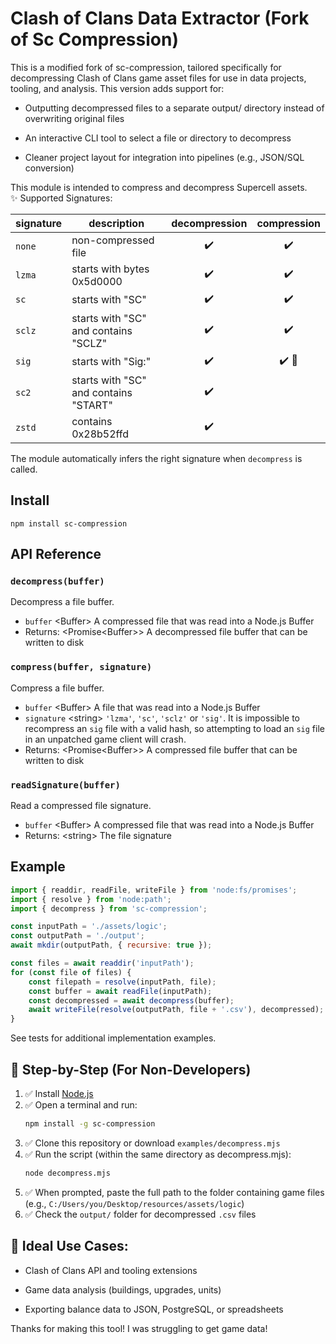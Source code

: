 # Clash of Clans Data Extractor (Fork of Sc Compression)
This is a modified fork of sc-compression, tailored specifically for decompressing Clash of Clans game asset files for use in data projects, tooling, and analysis.
This version adds support for:

- Outputting decompressed files to a separate output/ directory instead of overwriting original files

- An interactive CLI tool to select a file or directory to decompress

- Cleaner project layout for integration into pipelines (e.g., JSON/SQL conversion)

This module is intended to compress and decompress Supercell assets.  
✨ Supported Signatures:


| signature | description | decompression | compression |
| --- | --- |:---:|:---:|
| `none` | non-compressed file | ✔️| ✔️|
| `lzma` | starts with bytes 0x5d0000 | ✔️| ✔️|
| `sc` | starts with "SC" | ✔️| ✔️|
| `sclz` | starts with "SC" and contains "SCLZ" | ✔️| ✔️|
| `sig` | starts with "Sig:" | ✔️| ✔️ 🚩 |
| `sc2` | starts with "SC" and contains "START" | ✔️| |
| `zstd` | contains 0x28b52ffd | ✔️| |


The module automatically infers the right signature when `decompress` is called.
## Install
`npm install sc-compression`
## API Reference
### `decompress(buffer)`
Decompress a file buffer.
- `buffer` <Buffer\> A compressed file that was read into a Node.js Buffer
- Returns: <Promise<Buffer\>\> A decompressed file buffer that can be written to disk

### `compress(buffer, signature)`
Compress a file buffer.
- `buffer` <Buffer\> A file that was read into a Node.js Buffer
- `signature` <string\> `'lzma'`, `'sc'`, `'sclz'` or `'sig'`. It is impossible to recompress an `sig` file with a valid hash, so attempting to load an `sig` file in an unpatched game client will crash.
- Returns: <Promise<Buffer\>\> A compressed file buffer that can be written to disk

### `readSignature(buffer)`
Read a compressed file signature.
- `buffer` <Buffer\> A compressed file that was read into a Node.js Buffer
- Returns: <string\> The file signature

## Example
```js
import { readdir, readFile, writeFile } from 'node:fs/promises';
import { resolve } from 'node:path';
import { decompress } from 'sc-compression';

const inputPath = './assets/logic';
const outputPath = './output';
await mkdir(outputPath, { recursive: true });

const files = await readdir('inputPath');
for (const file of files) {
    const filepath = resolve(inputPath, file);
    const buffer = await readFile(inputPath);
    const decompressed = await decompress(buffer);
    await writeFile(resolve(outputPath, file + '.csv'), decompressed);
}
```
See tests for additional implementation examples.

## 🧪 Step-by-Step (For Non-Developers)

1. ✅ Install [Node.js](https://nodejs.org/en/)
2. ✅ Open a terminal and run:
   ```bash
   npm install -g sc-compression
   ```
3. ✅ Clone this repository or download `examples/decompress.mjs`
4. ✅ Run the script (within the same directory as decompress.mjs):
   ```bash
   node decompress.mjs
   ```
5. ✅ When prompted, paste the full path to the folder containing game files (e.g., `C:/Users/you/Desktop/resources/assets/logic`)
6. ✅ Check the `output/` folder for decompressed `.csv` files
  
## 🚀 Ideal Use Cases:

- Clash of Clans API and tooling extensions

- Game data analysis (buildings, upgrades, units)

- Exporting balance data to JSON, PostgreSQL, or spreadsheets

Thanks for making this tool! I was struggling to get game data!
